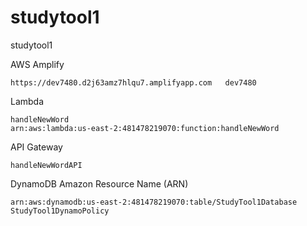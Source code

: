 # studytool1
studytool1

AWS Amplify

	https://dev7480.d2j63amz7hlqu7.amplifyapp.com	dev7480

Lambda

	handleNewWord
	arn:aws:lambda:us-east-2:481478219070:function:handleNewWord

API Gateway

	handleNewWordAPI

DynamoDB Amazon Resource Name (ARN)

	arn:aws:dynamodb:us-east-2:481478219070:table/StudyTool1Database
	StudyTool1DynamoPolicy
